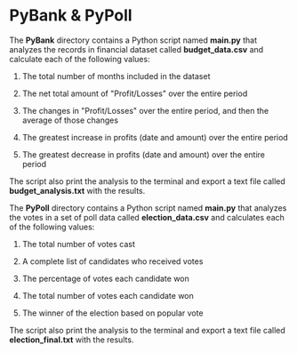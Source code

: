 # PyBank & PyPoll

  The **PyBank** directory contains a Python script named **main.py** that analyzes the records in financial dataset called **budget_data.csv** and calculate each of the following values:

  1. The total number of months included in the dataset

  2. The net total amount of "Profit/Losses" over the entire period

  3. The changes in "Profit/Losses" over the entire period, and then the average of those changes

  4. The greatest increase in profits (date and amount) over the entire period

  5. The greatest decrease in profits (date and amount) over the entire period
  
  The script also print the analysis to the terminal and export a text file called **budget_analysis.txt** with the results.
  
  

  
  The **PyPoll** directory contains a Python script named **main.py** that analyzes the votes in a set of poll data called **election_data.csv** and calculates each of the following values:

  1. The total number of votes cast

  2. A complete list of candidates who received votes

  3. The percentage of votes each candidate won

  4. The total number of votes each candidate won

  5. The winner of the election based on popular vote
  
  The script also print the analysis to the terminal and export a text file called **election_final.txt** with the results.
